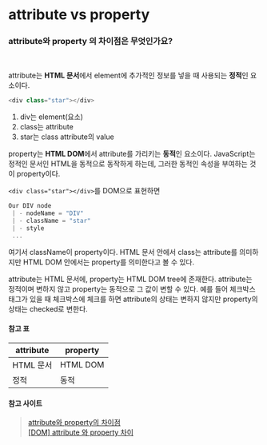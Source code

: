# attribute vs property

### attribute와 property 의 차이점은 무엇인가요?

</br>

attribute는 **HTML 문서**에서 element에 추가적인 정보를 넣을 때 사용되는 **정적**인 요소이다.

```javascript
<div class="star"></div>
```

1. div는 element(요소)
2. class는 attribute
3. star는 class attribute의 value

property는 **HTML DOM**에서 attribute를 가리키는 **동적**인 요소이다. JavaScript는 정적인 문서인 HTML을 동적으로 동작하게 하는데, 그러한 동적인 속성을 부여하는 것이 property이다.

`<div class="star"></div>`를 DOM으로 표현하면

```javascript
Our DIV node
 | - nodeName = "DIV"
 | - className = "star"
 | - style
 ...
```

여기서 className이 property이다. HTML 문서 안에서 class는 attribute를 의미하지만 HTML DOM 안에서는 property를 의미한다고 볼 수 있다.

attribute는 HTML 문서에, property는 HTML DOM tree에 존재한다. attribute는 정적이며 변하지 않고 property는 동적으로 그 값이 변할 수 있다. 예를 들어 체크박스 태그가 있을 때 체크박스에 체크를 하면 attribute의 상태는 변하지 않지만 property의 상태는 checked로 변한다.

#### 참고 표

| attribute | property |
| --------- | -------- |
| HTML 문서 | HTML DOM |
| 정적      | 동적     |

#### 참고 사이트

> [attribute와 property의 차이점](https://velog.io/@kysung95/%EC%A7%A4%EB%A7%89%EA%B8%80-attribute%EC%99%80-property%EC%9D%98-%EC%B0%A8%EC%9D%B4%EC%A0%90)  
> [[DOM] attribute 와 property 차이](https://inpa.tistory.com/entry/JS-%F0%9F%93%9A-DOM-attribute-%EC%99%80-property-%EC%B0%A8%EC%9D%B4)
